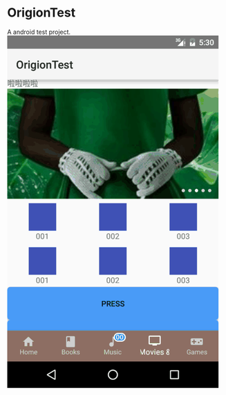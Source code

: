 # OrigionTest
A android test project.
![img](https://github.com/LJ-GH/OrigionTest/raw/master/screenshot/x2.gif)
